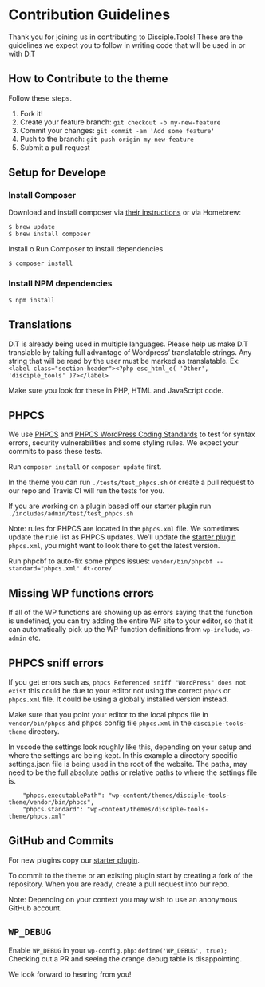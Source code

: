 # Contribution Guidelines

Thank you for joining us in contributing to Disciple.Tools! These are the guidelines we expect you to follow in writing code that will be used in or with D.T

## How to Contribute to the theme
Follow these steps.

1. Fork it!
2. Create your feature branch: `git checkout -b my-new-feature`
3. Commit your changes: `git commit -am 'Add some feature'`
4. Push to the branch: `git push origin my-new-feature`
5. Submit a pull request

## Setup for Develope

### Install Composer

Download and install composer via [their instructions](https://getcomposer.org/download/) or via Homebrew:
```
$ brew update
$ brew install composer
```
Install o
Run Composer to install dependencies
```
$ composer install
```

### Install NPM dependencies
```
$ npm install
```

## Translations

D.T is already being used in multiple languages. Please help us make D.T translable by taking full advantage of Wordpress’ translatable strings. Any string that will be read by the user must be marked as translatable. Ex: `<label class="section-header"><?php esc_html_e( 'Other', 'disciple_tools' )?></label>`

Make sure you look for these in PHP, HTML and JavaScript code.

## PHPCS

We use [PHPCS](https://github.com/squizlabs/PHP_CodeSniffer) and [PHPCS WordPress Coding Standards](https://github.com/WordPress-Coding-Standards/WordPress-Coding-Standards) to test for syntax errors, security vulnerabilities and some styling rules. We expect your commits to pass these tests.

Run `composer install` or `composer update` first.

In the theme you can run `./tests/test_phpcs.sh` or create a pull request to our repo and Travis CI will run the tests for you.

If you are working on a plugin based off our starter plugin run `./includes/admin/test/test_phpcs.sh`

Note: rules for PHPCS are located in the `phpcs.xml` file. We sometimes update the rule list as PHPCS updates. We’ll update the [starter plugin](https://github.com/DiscipleTools/disciple-tools-starter-plugin) `phpcs.xml`, you might want to look there to get the latest version.

Run phpcbf to auto-fix some phpcs issues:
`vendor/bin/phpcbf --standard="phpcs.xml" dt-core/`

## Missing WP functions errors

If all of the WP functions are showing up as errors saying that the function is undefined, you can try adding the entire WP site to your editor, so that it can automatically pick up the WP function definitions from `wp-include`, `wp-admin` etc.

## PHPCS sniff errors

If you get errors such as, `phpcs Referenced sniff "WordPress" does not exist` this could be due to your editor not using the correct `phpcs` or `phpcs.xml` file. It could be using a globally installed version instead.

Make sure that you point your editor to the local phpcs file in `vendor/bin/phpcs` and phpcs config file `phpcs.xml` in the `disciple-tools-theme` directory.

In vscode the settings look roughly like this, depending on your setup and where the settings are being kept. In this example a directory specific settings.json file is being used in the root of the website. The paths, may need to be the full absolute paths or relative paths to where the settings file is.

```
    "phpcs.executablePath": "wp-content/themes/disciple-tools-theme/vendor/bin/phpcs",
    "phpcs.standard": "wp-content/themes/disciple-tools-theme/phpcs.xml"
```

## GitHub and Commits

For new plugins copy our [starter plugin](https://github.com/DiscipleTools/disciple-tools-starter-plugin).

To commit to the theme or an existing plugin start by creating a fork of the repository. When you are ready, create a pull request into our repo.

Note: Depending on your context you may wish to use an anonymous GitHub account.

## `WP_DEBUG`

Enable `WP_DEBUG` in your `wp-config.php`: `define('WP_DEBUG', true);` Checking out a PR and seeing the orange debug table is disappointing.

We look forward to hearing from you!

